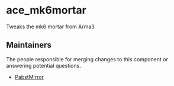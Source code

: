 ace_mk6mortar
==========

Tweaks the mk6 mortar from Arma3

## Maintainers

The people responsible for merging changes to this component or answering potential questions.

- [PabstMirror](https://github.com/PabstMirror)
